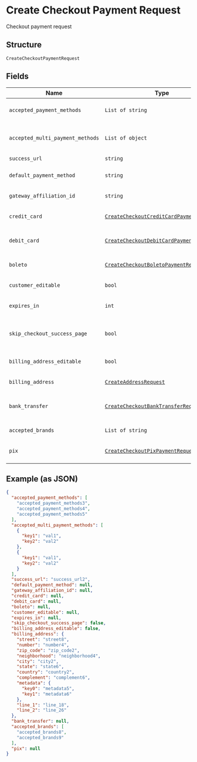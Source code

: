 
# Create Checkout Payment Request

Checkout payment request

## Structure

`CreateCheckoutPaymentRequest`

## Fields

| Name | Type | Tags | Description |
|  --- | --- | --- | --- |
| `accepted_payment_methods` | `List of string` | Required | Accepted Payment Methods |
| `accepted_multi_payment_methods` | `List of object` | Required | Accepted Multi Payment Methods |
| `success_url` | `string` | Required | Success url |
| `default_payment_method` | `string` | Optional | Default payment method |
| `gateway_affiliation_id` | `string` | Optional | Gateway Affiliation Id |
| `credit_card` | [`CreateCheckoutCreditCardPaymentRequest`](/doc/models/create-checkout-credit-card-payment-request.md) | Optional | Credit Card payment request |
| `debit_card` | [`CreateCheckoutDebitCardPaymentRequest`](/doc/models/create-checkout-debit-card-payment-request.md) | Optional | Debit Card payment request |
| `boleto` | [`CreateCheckoutBoletoPaymentRequest`](/doc/models/create-checkout-boleto-payment-request.md) | Optional | Boleto payment request |
| `customer_editable` | `bool` | Optional | Customer is editable? |
| `expires_in` | `int` | Optional | Time in minutes for expiration |
| `skip_checkout_success_page` | `bool` | Required | Skip postpay success screen? |
| `billing_address_editable` | `bool` | Required | Billing Address is editable? |
| `billing_address` | [`CreateAddressRequest`](/doc/models/create-address-request.md) | Required | Billing Address |
| `bank_transfer` | [`CreateCheckoutBankTransferRequest`](/doc/models/create-checkout-bank-transfer-request.md) | Optional | Bank Transfer payment request |
| `accepted_brands` | `List of string` | Required | Accepted Brands |
| `pix` | [`CreateCheckoutPixPaymentRequest`](/doc/models/create-checkout-pix-payment-request.md) | Optional | Pix payment request |

## Example (as JSON)

```json
{
  "accepted_payment_methods": [
    "accepted_payment_methods3",
    "accepted_payment_methods4",
    "accepted_payment_methods5"
  ],
  "accepted_multi_payment_methods": [
    {
      "key1": "val1",
      "key2": "val2"
    },
    {
      "key1": "val1",
      "key2": "val2"
    }
  ],
  "success_url": "success_url2",
  "default_payment_method": null,
  "gateway_affiliation_id": null,
  "credit_card": null,
  "debit_card": null,
  "boleto": null,
  "customer_editable": null,
  "expires_in": null,
  "skip_checkout_success_page": false,
  "billing_address_editable": false,
  "billing_address": {
    "street": "street8",
    "number": "number4",
    "zip_code": "zip_code2",
    "neighborhood": "neighborhood4",
    "city": "city2",
    "state": "state6",
    "country": "country2",
    "complement": "complement6",
    "metadata": {
      "key0": "metadata5",
      "key1": "metadata6"
    },
    "line_1": "line_18",
    "line_2": "line_26"
  },
  "bank_transfer": null,
  "accepted_brands": [
    "accepted_brands8",
    "accepted_brands9"
  ],
  "pix": null
}
```

